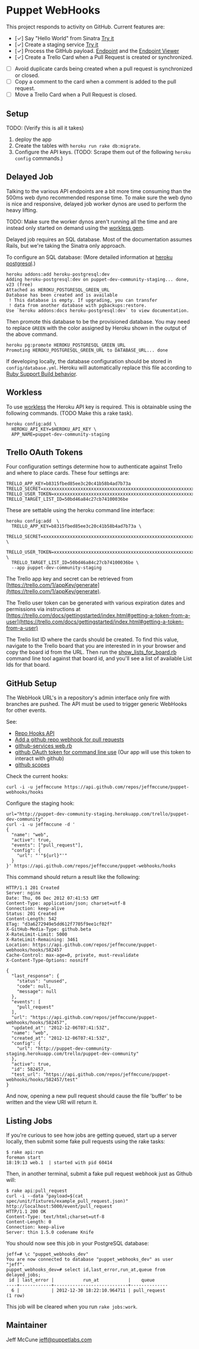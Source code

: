 Puppet WebHooks
====

This project responds to activity on GitHub.  Current features are:

 * [✓] Say "Hello World" from Sinatra [Try it](http://puppet-dev-community.herokuapp.com/)
 * [✓] Create a staging service [Try it](http://puppet-dev-community-staging.herokuapp.com/)
 * [✓] Process the GitHub payload.
   [Endpoint](http://puppet-dev-community-staging.herokuapp.com/trello/puppet-dev-community)
   and the [Endpoint
   Viewer](http://puppet-dev-community-staging.herokuapp.com/trello/puppet-dev-community/view)
 * [✓] Create a Trello Card when a Pull Request is created or synchronized.
 * [ ] Avoid duplicate cards being created when a pull request is synchronized or closed.
 * [ ] Copy a comment to the card when a comment is added to the pull request.
 * [ ] Move a Trello Card when a Pull Request is closed.

Setup
----

TODO: (Verify this is all it takes)

 1. deploy the app
 2. Create the tables with `heroku run rake db:migrate`.
 3. Configure the API keys.  (TODO: Scrape them out of the following `heroku
    config` commands.)

Delayed Job
----

Talking to the various API endpoints are a bit more time consuming than the
500ms web dyno recommended response time.  To make sure the web dyno is nice
and responsive, delayed job worker dynos are used to perform the heavy lifting.

TODO: Make sure the worker dynos aren't running all the time and are instead
only started on demand using the [workless gem][workless].

Delayed job requires an SQL database.  Most of the documentation assumes Rails,
but we're taking the Sinatra only approach.

To configure an SQL database: (More detailed information at [heroku
postgresql][heroku-postgresql].)

    heroku addons:add heroku-postgresql:dev
    Adding heroku-postgresql:dev on puppet-dev-community-staging... done, v23 (free)
    Attached as HEROKU_POSTGRESQL_GREEN_URL
    Database has been created and is available
     ! This database is empty. If upgrading, you can transfer
     ! data from another database with pgbackups:restore.
    Use `heroku addons:docs heroku-postgresql:dev` to view documentation.

Then promote this database to be the provisioned database.  You may need to
replace `GREEN` with the color assigned by Heroku shown in the output of the
above command.

    heroku pg:promote HEROKU_POSTGRESQL_GREEN_URL
    Promoting HEROKU_POSTGRESQL_GREEN_URL to DATABASE_URL... done

If developing locally, the database configuration should be stored in
`config/database.yml`.  Heroku will automatically replace this file according
to [Ruby Support Build behavior][BuildBehavior].

[workless]: https://github.com/lostboy/workless
[heroku-postgresql]: https://devcenter.heroku.com/articles/heroku-postgresql
[BuildBehavior]: https://devcenter.heroku.com/articles/ruby-support#build-behavior

Workless
----

To use [workless][workless] the Heroku API key is required.  This is obtainable
using the following commands.  (TODO Make this a rake task).

    heroku config:add \
      HEROKU_API_KEY=$HEROKU_API_KEY \
      APP_NAME=puppet-dev-community-staging

Trello OAuth Tokens
----

Four configuration settings determine how to authenticate against Trello and
where to place cards.  These four settings are:

    TRELLO_APP_KEY=b8315fbed85ee3c20c41b58b4ad7b73a
    TRELLO_SECRET=xxxxxxxxxxxxxxxxxxxxxxxxxxxxxxxxxxxxxxxxxxxxxxxxxxxxxxxxxxxxxxxx
    TRELLO_USER_TOKEN=xxxxxxxxxxxxxxxxxxxxxxxxxxxxxxxxxxxxxxxxxxxxxxxxxxxxxxxxxxxxxxxx
    TRELLO_TARGET_LIST_ID=50bd46a84c27cb74100036be

These are settable using the heroku command line interface:

    heroku config:add  \
      TRELLO_APP_KEY=b8315fbed85ee3c20c41b58b4ad7b73a \
      TRELLO_SECRET=xxxxxxxxxxxxxxxxxxxxxxxxxxxxxxxxxxxxxxxxxxxxxxxxxxxxxxxxxxxxxxxx \
      TRELLO_USER_TOKEN=xxxxxxxxxxxxxxxxxxxxxxxxxxxxxxxxxxxxxxxxxxxxxxxxxxxxxxxxxxxxxxxx \
      TRELLO_TARGET_LIST_ID=50bd46a84c27cb74100036be \
      --app puppet-dev-community-staging

The Trello app key and secret can be retrieved from
[https://trello.com/1/appKey/generate](https://trello.com/1/appKey/generate).

The Trello user token can be generated with various expiration dates and
permissions via instructions at
[https://trello.com/docs/gettingstarted/index.html#getting-a-token-from-a-user](https://trello.com/docs/gettingstarted/index.html#getting-a-token-from-a-user)

The Trello list ID where the cards should be created.  To find this value,
navigate to the Trello board that you are interested in in your browser and
copy the board id from the URL.  Then run the
[show_lists_for_board.rb](https://github.com/cprice-puppet/redmine-trello/blob/master/bin/show_lists_for_board.rb)
command line tool against that board id, and you'll see a list of available
List Ids for that board.

GitHub Setup
----

The WebHook URL's in a repository's admin interface only fire with branches are
pushed.  The API must be used to trigger generic WebHooks for other events.

See:

 * [Repo Hooks API](http://developer.github.com/v3/repos/hooks/)
 * [Add a github repo webhook for pull
   requests](https://gist.github.com/2726012)
 * [github-services
   web.rb](https://github.com/github/github-services/blob/master/services/web.rb)
 * [github OAuth token for command line
   use](https://help.github.com/articles/creating-an-oauth-token-for-command-line-use)
   (Our app will use this token to interact with github)
 * [github scopes](http://developer.github.com/v3/oauth/#scopes)

Check the current hooks:

    curl -i -u jeffmccune https://api.github.com/repos/jeffmccune/puppet-webhooks/hooks

Configure the staging hook:

    url="http://puppet-dev-community-staging.herokuapp.com/trello/puppet-dev-community"
    curl -i -u jeffmccune -d '
    {
      "name": "web",
      "active": true,
      "events": ["pull_request"],
      "config": {
        "url": "'"${url}"'"
      }
    }' https://api.github.com/repos/jeffmccune/puppet-webhooks/hooks

This command should return a result like the following:

    HTTP/1.1 201 Created
    Server: nginx
    Date: Thu, 06 Dec 2012 07:41:53 GMT
    Content-Type: application/json; charset=utf-8
    Connection: keep-alive
    Status: 201 Created
    Content-Length: 542
    ETag: "d3a6272949e5dd612f7705f9ee1cf02f"
    X-GitHub-Media-Type: github.beta
    X-RateLimit-Limit: 5000
    X-RateLimit-Remaining: 3461
    Location: https://api.github.com/repos/jeffmccune/puppet-webhooks/hooks/582457
    Cache-Control: max-age=0, private, must-revalidate
    X-Content-Type-Options: nosniff
    
    {
      "last_response": {
        "status": "unused",
        "code": null,
        "message": null
      },
      "events": [
        "pull_request"
      ],
      "url": "https://api.github.com/repos/jeffmccune/puppet-webhooks/hooks/582457",
      "updated_at": "2012-12-06T07:41:53Z",
      "name": "web",
      "created_at": "2012-12-06T07:41:53Z",
      "config": {
        "url": "http://puppet-dev-community-staging.herokuapp.com/trello/puppet-dev-community"
      },
      "active": true,
      "id": 582457,
      "test_url": "https://api.github.com/repos/jeffmccune/puppet-webhooks/hooks/582457/test"
    }

And now, opening a new pull request should cause the file 'buffer' to be
written and the view URI will return it.

Listing Jobs
----

If you're curious to see how jobs are getting queued, start up a server
locally, then submit some fake pull requests using the rake tasks:

    $ rake api:run
    foreman start
    18:19:13 web.1  | started with pid 60414

Then, in another terminal, submit a fake pull request webhook just as Github
will:

    $ rake api:pull_request
    curl -i --data "payload=$(cat spec/unit/fixtures/example_pull_request.json)" http://localhost:5000/event/pull_request
    HTTP/1.1 200 OK
    Content-Type: text/html;charset=utf-8
    Content-Length: 0
    Connection: keep-alive
    Server: thin 1.5.0 codename Knife

You should now see this job in your PostgreSQL database:

    jeff=# \c "puppet_webhooks_dev"
    You are now connected to database "puppet_webhooks_dev" as user "jeff".
    puppet_webhooks_dev=# select id,last_error,run_at,queue from delayed_jobs;
     id | last_error |           run_at           |    queue
    ----+------------+----------------------------+--------------
      6 |            | 2012-12-30 18:22:10.964711 | pull_request
    (1 row)

This job will be cleared when you run `rake jobs:work`.

Maintainer
----

Jeff McCune <jeff@puppetlabs.com>
